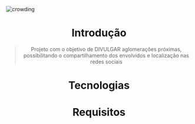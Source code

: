 <img alt="crowding" src="https://i.ytimg.com/vi/QsBT5EQt348/maxresdefault.jpg" />

<h1 align="center">Introdução</h1>
<blockquote align="center">Projeto com o objetivo de DIVULGAR aglomerações próximas, possibilitando o compartilhamento dos envolvidos e localização nas redes sociais</blockquote>
<h1 align="center">Tecnologias</h1>
<h1 align="center">Requisitos</h1>



